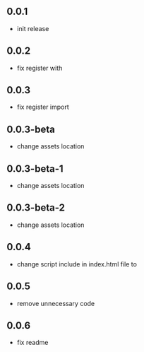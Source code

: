 ## 0.0.1

* init release

## 0.0.2

* fix register with

## 0.0.3

* fix register import

## 0.0.3-beta

* change assets location

## 0.0.3-beta-1

* change assets location

## 0.0.3-beta-2

* change assets location

## 0.0.4

* change script include in index.html file to <script src="packages/qr_scanner_web/assets/qr_scanner_web.js" type="text/javascript"></script>

## 0.0.5

* remove unnecessary code 

## 0.0.6

* fix readme 